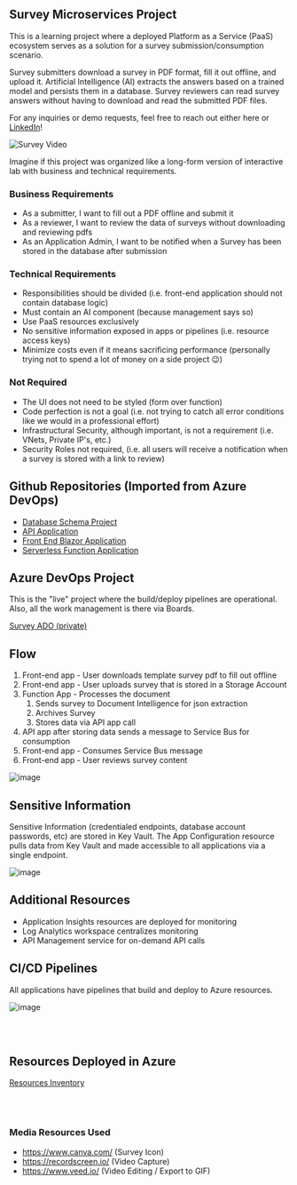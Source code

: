 ## Survey Microservices Project
This is a learning project where a deployed Platform as a Service (PaaS) ecosystem serves as a solution for a survey submission/consumption scenario.  

Survey submitters download a survey in PDF format, fill it out offline, and upload it. Artificial Intelligence (AI) extracts the answers based on a trained model and persists them in a database. Survey reviewers can read survey answers without having to download and read the submitted PDF files.

For any inquiries or demo requests, feel free to reach out either here or [LinkedIn](https://www.linkedin.com/in/cjd78/)!


![Survey Video](https://github.com/Survey-2024/.github/assets/13341430/3b8fd52f-78a3-4b75-a165-eabf0e2e43a6)


Imagine if this project was organized like a long-form version of interactive lab with business and technical requirements.

### Business Requirements
- As a submitter, I want to fill out a PDF offline and submit it
- As a reviewer, I want to review the data of surveys without downloading and reviewing pdfs
- As an Application Admin, I want to be notified when a Survey has been stored in the database after submission

### Technical Requirements
- Responsibilities should be divided (i.e. front-end application should not contain database logic)
- Must contain an AI component (because management says so)
- Use PaaS resources exclusively
- No sensitive information exposed in apps or pipelines (i.e. resource access keys)
- Minimize costs even if it means sacrificing performance (personally trying not to spend a lot of money on a side project 😉)

### Not Required
- The UI does not need to be styled (form over function)
- Code perfection is not a goal (i.e. not trying to catch all error conditions like we would in a professional effort)
- Infrastructural Security, although important, is not a requirement (i.e. VNets, Private IP's, etc.)
- Security Roles not required, (i.e. all users will receive a notification when a survey is stored with a link to review)

## Github Repositories (Imported from Azure DevOps)
- [Database Schema Project](https://github.com/Survey-2024/SurveyDB)
- [API Application](https://github.com/Survey-2024/SurveyApi)
- [Front End Blazor Application](https://github.com/Survey-2024/SurveyFrontEnd)
- [Serverless Function Application](https://github.com/Survey-2024/DocParser)

## Azure DevOps Project
This is the "live" project where the build/deploy pipelines are operational. Also, all the work management is there via Boards.

[Survey ADO (private)](https://dev.azure.com/cjdaley/Survey/) 

## Flow
1. Front-end app - User downloads template survey pdf to fill out offline
2. Front-end app - User uploads survey that is stored in a Storage Account
3. Function App - Processes the document
   1. Sends survey to Document Intelligence for json extraction
   2. Archives Survey
   3. Stores data via API app call
 4. API app after storing data sends a message to Service Bus for consumption
 5. Front-end app - Consumes Service Bus message
 6. Front-end app - User reviews survey content

![image](https://github.com/Survey-2024/.github/assets/13341430/b3ab7dac-b419-48b3-8a96-2db35df94565)

## Sensitive Information
Sensitive Information (credentialed endpoints, database account passwords, etc) are stored in Key Vault. The App Configuration resource pulls data from Key Vault and made accessible to all applications via a single endpoint.

![image](https://github.com/Survey-2024/.github/assets/13341430/7b24e5a1-e585-4ca7-9910-a90fe95aa896)

## Additional Resources
- Application Insights resources are deployed for monitoring
- Log Analytics workspace centralizes monitoring
- API Management service for on-demand API calls

## CI/CD Pipelines
All applications have pipelines that build and deploy to Azure resources.

![image](https://github.com/Survey-2024/.github/assets/13341430/9eec969e-6829-4738-beec-b16a1cc2a5ef)

<br/><br/>

## Resources Deployed in Azure

[Resources Inventory](https://github.com/Survey-2024/.github/blob/bcb4309fbc2b98641f54a27c54d27531cae353fc/profile/Deployed%20Resources.md)

<br/><br/>

### Media Resources Used
- https://www.canva.com/ (Survey Icon)
- https://recordscreen.io/ (Video Capture)
- https://www.veed.io/ (Video Editing / Export to GIF)

<!--

**Here are some ideas to get you started:**

🙋‍♀️ A short introduction - what is your organization all about?
🌈 Contribution guidelines - how can the community get involved?
👩‍💻 Useful resources - where can the community find your docs? Is there anything else the community should know?
🍿 Fun facts - what does your team eat for breakfast?
🧙 Remember, you can do mighty things with the power of [Markdown](https://docs.github.com/github/writing-on-github/getting-started-with-writing-and-formatting-on-github/basic-writing-and-formatting-syntax)
-->
